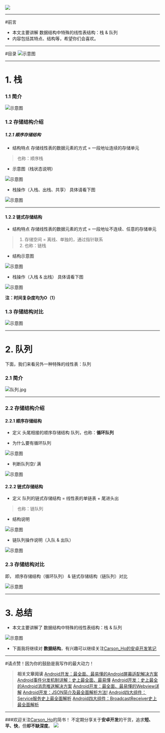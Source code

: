 ![](http://upload-images.jianshu.io/upload_images/944365-207a738cb165a2da.png?imageMogr2/auto-orient/strip%7CimageView2/2/w/1240)

***
#前言

- 本文主要讲解 数据结构中特殊的线性表结构：栈 & 队列
- 内容包括其特点、结构等，希望你们会喜欢。

***

#目录
![示意图](http://upload-images.jianshu.io/upload_images/944365-67af848224117a6d.png?imageMogr2/auto-orient/strip%7CimageView2/2/w/1240)



***

# 1. 栈
### 1.1 简介

![示意图](http://upload-images.jianshu.io/upload_images/944365-46f087cbfb0b04bb.png?imageMogr2/auto-orient/strip%7CimageView2/2/w/1240)


### 1.2 存储结构介绍
##### 1.2.1 顺序存储结构
- 结构特点
存储线性表的数据元素的方式 = 一段地址连续的存储单元
>也称：顺序栈

- 示意图（栈状态说明）

![示意图](http://upload-images.jianshu.io/upload_images/944365-dc64079f023a08ef.png?imageMogr2/auto-orient/strip%7CimageView2/2/w/1240)


- 栈操作（入栈、出栈、共享）
具体请看下图


![示意图](http://upload-images.jianshu.io/upload_images/944365-5bbbee2e2dc50007.png?imageMogr2/auto-orient/strip%7CimageView2/2/w/1240)





***

#### 1.2.2 链式存储结构
- 结构特点
存储线性表的数据元素的方式 = 一段地址不连续、任意的存储单元
>1. 存储空间 = 离线、单独的，通过指针联系
>2. 也称：链栈

- 结构示意图

![示意图](http://upload-images.jianshu.io/upload_images/944365-afe9f1026b70249f.png?imageMogr2/auto-orient/strip%7CimageView2/2/w/1240)

- 栈操作（入栈 & 出栈）
具体请看下图

![示意图](http://upload-images.jianshu.io/upload_images/944365-6748924d13b8e91c.png?imageMogr2/auto-orient/strip%7CimageView2/2/w/1240)





**注：时间复杂度均为O（1）**

### 1.3 存储结构对比
![示意图](http://upload-images.jianshu.io/upload_images/944365-470571bdbbfe6487.png?imageMogr2/auto-orient/strip%7CimageView2/2/w/1240)

***

# 2. 队列
下面，我们来看另外一种特殊的线性表：队列

### 2.1 简介

![队列.jpg](http://upload-images.jianshu.io/upload_images/944365-1d703d28af48070f.jpg?imageMogr2/auto-orient/strip%7CimageView2/2/w/1240)


***

### 2.2 存储结构介绍
#### 2.2.1 顺序存储结构
- 定义
头尾相接的顺序存储结构 队列，也称：**循环队列**

- 为什么要有循环队列

![示意图](http://upload-images.jianshu.io/upload_images/944365-d0c73673c1f4c917.png?imageMogr2/auto-orient/strip%7CimageView2/2/w/1240)

- 判断队列空/ 满

![示意图](http://upload-images.jianshu.io/upload_images/944365-9ab22d6d74950d4f.png?imageMogr2/auto-orient/strip%7CimageView2/2/w/1240)

#### 2.2.2 链式存储结构
- 定义
队列的链式存储结构 = 线性表的单链表 + 尾进头出
>也称：链队列

- 结构说明

![示意图](http://upload-images.jianshu.io/upload_images/944365-9c4ca4008a64728c.png?imageMogr2/auto-orient/strip%7CimageView2/2/w/1240)





- 链队列操作说明（入队 & 出队）

![示意图](http://upload-images.jianshu.io/upload_images/944365-e50c1c3d74a1250b.png?imageMogr2/auto-orient/strip%7CimageView2/2/w/1240)




### 2.3 存储结构对比
即， 顺序存储结构（循环队列）  & 链式存储结构（链队列）对比

![示意图](http://upload-images.jianshu.io/upload_images/944365-b7609f12fb8d7e14.png?imageMogr2/auto-orient/strip%7CimageView2/2/w/1240)



***
# 3. 总结

- 本文主要讲解了 数据结构中特殊的线性表结构：栈 & 队列

![示意图](http://upload-images.jianshu.io/upload_images/944365-e1090d10b192de97.png?imageMogr2/auto-orient/strip%7CimageView2/2/w/1240)

- 下面我将继续对 **数据结构**，有兴趣可以继续关注[Carson_Ho的安卓开发笔记](http://www.jianshu.com/users/383970bef0a0/latest_articles)

***
#请点赞！因为你的鼓励是我写作的最大动力！
>**相关文章阅读**
[Android开发：最全面、最易懂的Android屏幕适配解决方案](http://www.jianshu.com/p/ec5a1a30694b)
[Android事件分发机制详解：史上最全面、最易懂](http://www.jianshu.com/p/38015afcdb58)
[Android开发：史上最全的Android消息推送解决方案](http://www.jianshu.com/p/b61a49e0279f)
>[Android开发：最全面、最易懂的Webview详解](http://www.jianshu.com/p/3c94ae673e2a)
[Android开发：JSON简介及最全面解析方法!](http://www.jianshu.com/p/b87fee2f7a23)
[Android四大组件：Service服务史上最全面解析](http://www.jianshu.com/p/d963c55c3ab9)
[Android四大组件：BroadcastReceiver史上最全面解析](http://www.jianshu.com/p/ca3d87a4cdf3)

***
###欢迎关注[Carson_Ho](http://www.jianshu.com/users/383970bef0a0/latest_articles)的简书！
不定期分享关于**安卓开发**的干货，追求**短、平、快**，但**却不缺深度**。
![](http://upload-images.jianshu.io/upload_images/944365-9b76fa3c52d478a7.png?imageMogr2/auto-orient/strip%7CimageView2/2/w/1240)
